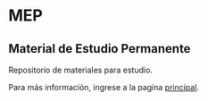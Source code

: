# MEP

## Material de Estudio Permanente

Repositorio de materiales para estudio.

Para más información, ingrese a la pagina [principal](https://lucascfernandez.github.io/mep/).
